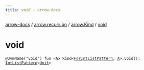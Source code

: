 ```yaml
---
title: void - arrow-docs
---
```


[arrow-docs](../../index.html) / [arrow.recursion](../index.html) / [arrow.Kind](index.html) / [void](./void.html)

# void

`@JvmName("void") fun <A> Kind<`[`ForIntListPattern`](../-for-int-list-pattern.html)`, `[`A`](void.html#A)`>.void(): `[`IntListPattern`](../-int-list-pattern.html)`<`[`Unit`](https://kotlinlang.org/api/latest/jvm/stdlib/kotlin/-unit/index.html)`>`